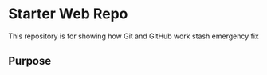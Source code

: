 # Starter Web Repo

This repository is for showing how Git and GitHub work
stash emergency fix
## Purpose

